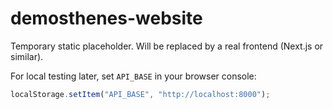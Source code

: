 # demosthenes-website

Temporary static placeholder. Will be replaced by a real frontend (Next.js or similar).

For local testing later, set `API_BASE` in your browser console:
```js
localStorage.setItem("API_BASE", "http://localhost:8000");

